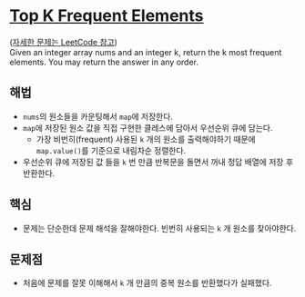 # [Top K Frequent Elements](https://github.com/malvr00/Java-algorithm/blob/master/leetcode/step10/src/Main.java)

([자세한 문제는 LeetCode 참고](https://leetcode.com/problems/top-k-frequent-elements/description/)) <br/>
Given an integer array nums and an integer k, return the k most frequent elements. You may return the answer in any order.

## 해법
* `nums`의 원소들을 카운팅해서 `map`에 저장한다.
* `map`에 저장된 원소 값을 직접 구현한 클레스에 담아서 우선순위 큐에 담는다.
  * 가장 비번히(frequent) 사용된 `k` 개의 원소를 출력해야하기 때문에 `map.value()`를 기준으로 내림차순 정렬한다.
* 우선순위 큐에 저장된 값 들을 `k` 번 만큼 반복문을 돌면서 꺼내 정답 배열에 저장 후 반환한다.

## 핵심
* 문제는 단순한데 문제 해석을 잘해야한다. 빈번히 사용되는 `k` 개 원소를 찾아야한다. 

## 문제점
* 처음에 문제를 잘못 이해해서 `k` 개 만큼의 중복 원소를 반환했다가 실패했다.